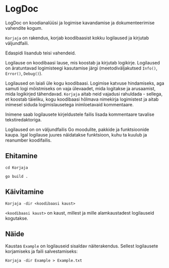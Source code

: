 # LogDoc

LogDoc on koodianalüüsi ja logimise kavandamise ja dokumenteerimise vahendite kogum.

`Korjaja` on rakendus, korjab koodibaasist kokku logilaused ja kirjutab väljundfaili.

Edaspidi lisandub teisi vahendeid.

Logilause on koodibaasi lause, mis koostab ja kirjutab logikirje. Logilaused on äratuntavad logimisteegi kasutamise järgi (meetodiväljakutsed `Info()`, `Error()`, `Debug()`).

Logilaused on laiali üle kogu koodibaasi. Logimise katvuse hindamiseks, aga samuti logi mõistmiseks on vaja ülevaadet, mida logitakse ja arusaamist, mida logikirjed tähendavad. `Korjaja` aitab neid vajadusi rahuldada - sellega, et koostab täieliku, kogu koodibaasi hõlmava nimekirja logimistest ja aitab inimesel siduda logimislausetega inimloetavaid kommentaare. 

Inimene saab logilausete kirjeldustele failis lisada kommentaare tavalise tekstiredaktoriga.

Logilaused on on väljundfailis Go moodulite, pakkide ja funktsioonide kaupa. Igal logilause juures näidatakse funktsioon, kuhu ta kuulub ja reanumber koodifailis.

## Ehitamine

`cd Korjaja`

`go build .`

## Käivitamine

`Korjaja -dir <koodibaasi kaust>`

`<koodibaasi kaust>` on kaust, millest ja mille alamkaustadest logilauseid kogutakse.

## Näide

Kaustas `Example` on logilauseid sisaldav näiterakendus. Sellest logilausete korjamiseks ja faili salvestamiseks:

`Korjaja -dir Example > Example.txt`